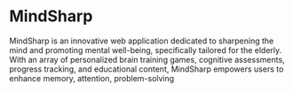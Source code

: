 # MindSharp
MindSharp is an innovative web application dedicated to sharpening the mind and promoting mental well-being, specifically tailored for the elderly. With an array of personalized brain training games, cognitive assessments, progress tracking, and educational content, MindSharp empowers users to enhance memory, attention, problem-solving
